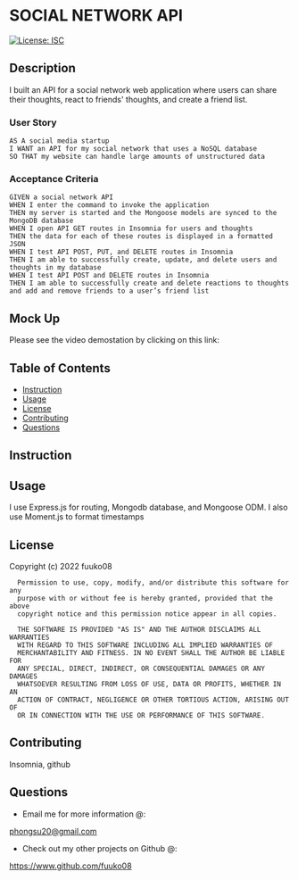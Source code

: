 # SOCIAL NETWORK API

  [![License: ISC](https://img.shields.io/badge/License-ISC-blue.svg)](https://opensource.org/licenses/ISC)

## Description

I built an API for a social network web application where users can share their thoughts, react to friends' thoughts, and create a friend list.

### User Story
```
AS A social media startup
I WANT an API for my social network that uses a NoSQL database
SO THAT my website can handle large amounts of unstructured data
```

### Acceptance Criteria
```
GIVEN a social network API
WHEN I enter the command to invoke the application
THEN my server is started and the Mongoose models are synced to the MongoDB database
WHEN I open API GET routes in Insomnia for users and thoughts
THEN the data for each of these routes is displayed in a formatted JSON
WHEN I test API POST, PUT, and DELETE routes in Insomnia
THEN I am able to successfully create, update, and delete users and thoughts in my database
WHEN I test API POST and DELETE routes in Insomnia
THEN I am able to successfully create and delete reactions to thoughts and add and remove friends to a user’s friend list
```

## Mock Up

Please see the video demostation by clicking on this link:

## Table of Contents

  * [Instruction](#instruction)
  * [Usage](#usage)
  * [License](#license)
  * [Contributing](#contributing)
  * [Questions](#questions)

<a name="instruction"/>

## Instruction


<a name="usage"/>

## Usage

I use Express.js for routing, Mongodb database, and Mongoose ODM. I also use Moment.js to format timestamps

<a name="license"/>

## License

Copyright (c) 2022 fuuko08

      Permission to use, copy, modify, and/or distribute this software for any
      purpose with or without fee is hereby granted, provided that the above
      copyright notice and this permission notice appear in all copies.

      THE SOFTWARE IS PROVIDED "AS IS" AND THE AUTHOR DISCLAIMS ALL WARRANTIES
      WITH REGARD TO THIS SOFTWARE INCLUDING ALL IMPLIED WARRANTIES OF
      MERCHANTABILITY AND FITNESS. IN NO EVENT SHALL THE AUTHOR BE LIABLE FOR
      ANY SPECIAL, DIRECT, INDIRECT, OR CONSEQUENTIAL DAMAGES OR ANY DAMAGES
      WHATSOEVER RESULTING FROM LOSS OF USE, DATA OR PROFITS, WHETHER IN AN
      ACTION OF CONTRACT, NEGLIGENCE OR OTHER TORTIOUS ACTION, ARISING OUT OF
      OR IN CONNECTION WITH THE USE OR PERFORMANCE OF THIS SOFTWARE.

<a name="contributing"/>

## Contributing

Insomnia, github


<a name="questions"/>

## Questions

* Email me for more information @:

phongsu20@gmail.com

* Check out my other projects on Github @:

https://www.github.com/fuuko08

